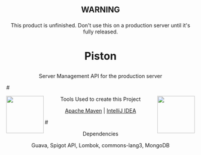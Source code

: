 ## <p align="center">WARNING
<p align="center">This product is unfinished. Don't use this on a production server until it's fully released.

# <p align="center">Piston
<p align="center">Server Management API for the production server

#<p align="center"> Tools Used to create this Project
<img align="left" width="100" height="100" src="https://images-wixmp-ed30a86b8c4ca887773594c2.wixmp.com/f/9b5e7dcc-db45-4acb-8078-4f1e40191fe1/dbfye6x-ee5cf816-da93-4428-8cc6-e388e0b45136.png?token=eyJ0eXAiOiJKV1QiLCJhbGciOiJIUzI1NiJ9.eyJzdWIiOiJ1cm46YXBwOjdlMGQxODg5ODIyNjQzNzNhNWYwZDQxNWVhMGQyNmUwIiwiaXNzIjoidXJuOmFwcDo3ZTBkMTg4OTgyMjY0MzczYTVmMGQ0MTVlYTBkMjZlMCIsIm9iaiI6W1t7InBhdGgiOiJcL2ZcLzliNWU3ZGNjLWRiNDUtNGFjYi04MDc4LTRmMWU0MDE5MWZlMVwvZGJmeWU2eC1lZTVjZjgxNi1kYTkzLTQ0MjgtOGNjNi1lMzg4ZTBiNDUxMzYucG5nIn1dXSwiYXVkIjpbInVybjpzZXJ2aWNlOmZpbGUuZG93bmxvYWQiXX0.RQfd85aLpIYLzXKQkglDDihK8Nkvw9vy9GU_UKHI_ys">
<img align="right" width="100" height="100" src="http://cdn.onlinewebfonts.com/svg/img_161017.png">
<p align="center">
<a href="https://maven.apache.org/">Apache Maven</a> |
<a href="https://www.jetbrains.com/idea/">IntelliJ IDEA</a> 
</p>

#<p align="center"> Dependencies
<p align="center"> Guava, Spigot API, Lombok, commons-lang3, MongoDB

